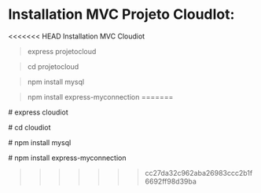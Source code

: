 # Installation MVC Projeto CloudIot:

<<<<<<< HEAD
Installation MVC Cloudiot
> express projetocloud

> cd projetocloud

> npm install mysql

> npm install express-myconnection
=======
<p># express cloudiot</p>
<p># cd cloudiot</p>
<p># npm install mysql</p>
<p># npm install express-myconnection</p>

>>>>>>> cc27da32c962aba26983ccc2b1f6692ff98d39ba
